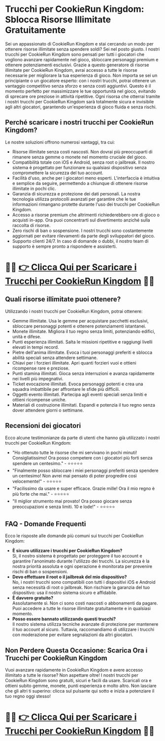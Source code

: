 <!-- Articolo SEO - Trucchi per CookieRun Kingdom -->
<h1>Trucchi per CookieRun Kingdom: Sblocca Risorse Illimitate Gratuitamente</h1>

<p>Sei un appassionato di CookieRun Kingdom e stai cercando un modo per ottenere risorse illimitate senza spendere soldi? Sei nel posto giusto. I nostri trucchi per CookieRun Kingdom sono pensati per tutti i giocatori che vogliono avanzare rapidamente nel gioco, sbloccare personaggi premium e ottenere potenziamenti esclusivi. Grazie a questo generatore di risorse illimitate per CookieRun Kingdom, avrai accesso a tutte le risorse necessarie per migliorare la tua esperienza di gioco. Non importa se sei un principiante o un giocatore esperto: con i nostri trucchi, potrai ottenere un vantaggio competitivo senza sforzo e senza costi aggiuntivi. Questo è il momento perfetto per massimizzare le tue opportunità nel gioco, evitando di sprecare ore preziose in attività ripetitive. Ogni risorsa che otterrai tramite i nostri trucchi per CookieRun Kingdom sarà totalmente sicura e invisibile agli altri giocatori, garantendo un'esperienza di gioco fluida e senza rischi.</p>

<h2>Perché scaricare i nostri trucchi per CookieRun Kingdom?</h2>
<p>Le nostre soluzioni offrono numerosi vantaggi, tra cui:</p>
<ul>
  <li>Risorse illimitate senza costi nascosti. Non dovrai più preoccuparti di rimanere senza gemme o monete nel momento cruciale del gioco.</li>
  <li>Compatibilità totale con iOS e Android, senza root o jailbreak. Il nostro sistema è progettato per funzionare su qualsiasi dispositivo senza compromettere la sicurezza del tuo account.</li>
  <li>Facilità d'uso, anche per i giocatori meno esperti. L'interfaccia è intuitiva e semplice da seguire, permettendo a chiunque di ottenere risorse illimitate in pochi clic.</li>
  <li>Garanzia di sicurezza e protezione dei dati personali. La nostra tecnologia utilizza protocolli avanzati per garantire che le tue informazioni rimangano protette durante l'uso dei trucchi per CookieRun Kingdom.</li>
  <li>Accesso a risorse premium che altrimenti richiederebbero ore di gioco o acquisti in-app. Ora puoi concentrarti sul divertimento anziché sulla raccolta di risorse.</li>
  <li>Zero rischi di ban o sospensione. I nostri trucchi sono costantemente aggiornati per evitare rilevamenti da parte degli sviluppatori del gioco.</li>
  <li>Supporto clienti 24/7. In caso di domande o dubbi, il nostro team di supporto è sempre pronto a rispondere e assisterti.</li>
</ul>

# 🔴🔴 **[👉 Clicca Qui per Scaricare i Trucchi per CookieRun Kingdom](https://rebrand.ly/OrbitArcade)** 🔴🔴

<h2>Quali risorse illimitate puoi ottenere?</h2>
<p>Utilizzando i nostri trucchi per CookieRun Kingdom, potrai ottenere:</p>
<ul>
  <li>Gemme illimitate. Usa le gemme per acquistare pacchetti esclusivi, sbloccare personaggi potenti e ottenere potenziamenti istantanei.</li>
  <li>Monete illimitate. Migliora il tuo regno senza limiti, potenziando edifici, unità e difese.</li>
  <li>Punti esperienza illimitati. Salta le missioni ripetitive e raggiungi livelli elevati in tempi record.</li>
  <li>Pietre dell'anima illimitate. Evoca i tuoi personaggi preferiti e sblocca abilità speciali senza attendere settimane.</li>
  <li>Chiavi per i forzieri illimitate. Apri quanti forzieri vuoi e ottieni ricompense rare e preziose.</li>
  <li>Punti stamina illimitati. Gioca senza interruzioni e avanza rapidamente nei livelli più impegnativi.</li>
  <li>Ticket evocazione illimitati. Evoca personaggi potenti e crea una squadra imbattibile per affrontare le sfide più difficili.</li>
  <li>Oggetti evento illimitati. Partecipa agli eventi speciali senza limiti e ottieni ricompense uniche.</li>
  <li>Materiali di costruzione illimitati. Espandi e potenzia il tuo regno senza dover attendere giorni o settimane.</li>
</ul>

<h2>Recensioni dei giocatori</h2>
<p>Ecco alcune testimonianze da parte di utenti che hanno già utilizzato i nostri trucchi per CookieRun Kingdom:</p>
<ul>
  <li>"Ho ottenuto tutte le risorse che mi servivano in pochi minuti! Consigliatissimo! Ora posso competere con i giocatori più forti senza spendere un centesimo." - ⭐⭐⭐⭐⭐</li>
  <li>"Finalmente posso sbloccare i miei personaggi preferiti senza spendere un centesimo! Non avrei mai pensato di poter progredire così velocemente!" - ⭐⭐⭐⭐⭐</li>
  <li>"Facilissimo da usare e super efficace. Grazie mille! Ora il mio regno è più forte che mai." - ⭐⭐⭐⭐⭐</li>
  <li>"Il miglior strumento mai provato! Ora posso giocare senza preoccupazioni e senza limiti. 10 e lode!" - ⭐⭐⭐⭐⭐</li>
</ul>

<h2>FAQ - Domande Frequenti</h2>
<p>Ecco le risposte alle domande più comuni sui trucchi per CookieRun Kingdom:</p>
<ul>
  <li><strong>È sicuro utilizzare i trucchi per CookieRun Kingdom?</strong><br>Sì, il nostro sistema è progettato per proteggere il tuo account e garantire l'anonimato durante l'utilizzo dei trucchi. La sicurezza è la nostra priorità assoluta e ogni operazione è monitorata per prevenire rischi di ban o sospensioni.</li>
  <li><strong>Devo effettuare il root o il jailbreak del mio dispositivo?</strong><br>No, i nostri trucchi sono compatibili con tutti i dispositivi iOS e Android senza necessità di root o jailbreak. Non rischiare la garanzia del tuo dispositivo: usa il nostro sistema sicuro e affidabile.</li>
  <li><strong>È davvero gratuito?</strong><br>Assolutamente sì. Non ci sono costi nascosti o abbonamenti da pagare. Puoi accedere a tutte le risorse illimitate gratuitamente e in qualsiasi momento.</li>
  <li><strong>Posso essere bannato utilizzando questi trucchi?</strong><br>Il nostro sistema utilizza tecniche avanzate di protezione per mantenere il tuo account al sicuro. Tuttavia, raccomandiamo di utilizzare i trucchi con moderazione per evitare segnalazioni da altri giocatori.</li>
</ul>

<h2>Non Perdere Questa Occasione: Scarica Ora i Trucchi per CookieRun Kingdom</h2>
<p>Vuoi avanzare rapidamente in CookieRun Kingdom e avere accesso illimitato a tutte le risorse? Non aspettare oltre! I nostri trucchi per CookieRun Kingdom sono gratuiti, sicuri e facili da usare. Scaricali ora e ottieni subito gemme, monete, punti esperienza e molto altro. Non lasciare che gli altri ti superino: clicca sul pulsante qui sotto e inizia a potenziare il tuo regno oggi stesso!</p>

# 🔴🔴 **[👉 Clicca Qui per Scaricare i Trucchi per CookieRun Kingdom](https://rebrand.ly/OrbitArcade)** 🔴🔴

